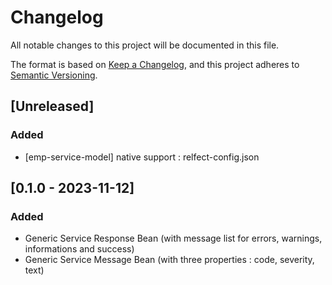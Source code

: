 # Changelog

All notable changes to this project will be documented in this file.

The format is based on [Keep a Changelog](https://keepachangelog.com/en/1.1.0/),
and this project adheres to [Semantic Versioning](https://semver.org/spec/v2.0.0.html).

## [Unreleased]

### Added

- [emp-service-model] native support : relfect-config.json

## [0.1.0 - 2023-11-12]

### Added 

- Generic Service Response Bean (with message list for errors, warnings, informations and success)
- Generic Service Message Bean (with three properties : code, severity, text)
